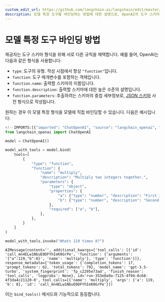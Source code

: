 ```yaml
---
custom_edit_url: https://github.com/langchain-ai/langchain/edit/master/docs/docs/how_to/tools_model_specific.ipynb
description: 모델 특정 도구를 바인딩하는 방법에 대한 설명으로, OpenAI의 도구 스키마 포맷과 예제를 제공합니다.
---
```


# 모델 특정 도구 바인딩 방법

제공자는 도구 스키마 형식을 위해 서로 다른 규칙을 채택합니다. 예를 들어, OpenAI는 다음과 같은 형식을 사용합니다:

- `type`: 도구의 유형. 작성 시점에서 항상 `"function"`입니다.
- `function`: 도구 매개변수를 포함하는 객체입니다.
- `function.name`: 출력할 스키마의 이름입니다.
- `function.description`: 출력할 스키마에 대한 높은 수준의 설명입니다.
- `function.parameters`: 추출하려는 스키마의 중첩 세부정보로, [JSON 스키마](https://json-schema.org/) 사전 형식으로 작성됩니다.

원하는 경우 이 모델 특정 형식을 모델에 직접 바인딩할 수 있습니다. 다음은 예시입니다:

```python
<!--IMPORTS:[{"imported": "ChatOpenAI", "source": "langchain_openai", "docs": "https://api.python.langchain.com/en/latest/chat_models/langchain_openai.chat_models.base.ChatOpenAI.html", "title": "How to bind model-specific tools"}]-->
from langchain_openai import ChatOpenAI

model = ChatOpenAI()

model_with_tools = model.bind(
    tools=[
        {
            "type": "function",
            "function": {
                "name": "multiply",
                "description": "Multiply two integers together.",
                "parameters": {
                    "type": "object",
                    "properties": {
                        "a": {"type": "number", "description": "First integer"},
                        "b": {"type": "number", "description": "Second integer"},
                    },
                    "required": ["a", "b"],
                },
            },
        }
    ]
)

model_with_tools.invoke("Whats 119 times 8?")
```


```output
AIMessage(content='', additional_kwargs={'tool_calls': [{'id': 'call_mn4ELw1NbuE0DFYhIeK0GrPe', 'function': {'arguments': '{"a":119,"b":8}', 'name': 'multiply'}, 'type': 'function'}]}, response_metadata={'token_usage': {'completion_tokens': 17, 'prompt_tokens': 62, 'total_tokens': 79}, 'model_name': 'gpt-3.5-turbo', 'system_fingerprint': 'fp_c2295e73ad', 'finish_reason': 'tool_calls', 'logprobs': None}, id='run-353e8a9a-7125-4f94-8c68-4f3da4c21120-0', tool_calls=[{'name': 'multiply', 'args': {'a': 119, 'b': 8}, 'id': 'call_mn4ELw1NbuE0DFYhIeK0GrPe'}])
```


이는 `bind_tools()` 메서드와 기능적으로 동등합니다.